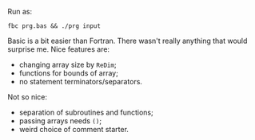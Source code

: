 Run as:
```
fbc prg.bas && ./prg input
```

Basic is a bit easier than Fortran. There wasn't really anything that would surprise me.
Nice features are:

* changing array size by `ReDim`;
* functions for bounds of array;
* no statement terminators/separators.

Not so nice:

* separation of subroutines and functions;
* passing arrays needs `()`;
* weird choice of comment starter.

